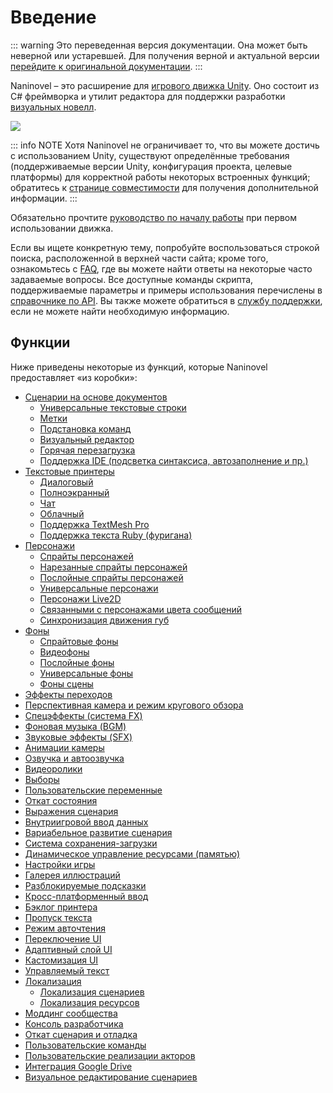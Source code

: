 # Введение

::: warning
Это переведенная версия документации. Она может быть неверной или устаревшей. Для получения верной и актуальной версии [перейдите к оригинальной документации](/guide/).
:::

Naninovel – это расширение для [игрового движка Unity](https://unity3d.com). Оно состоит из C# фреймворка и утилит редактора для поддержки разработки [визуальных новелл](https://en.wikipedia.org/wiki/Visual_novel).

![](https://www.youtube.com/watch?v=lRxIKDU9z4k)

::: info NOTE
Хотя Naninovel не ограничивает то, что вы можете достичь с использованием Unity, существуют определённые требования (поддерживаемые версии Unity, конфигурация проекта, целевые платформы) для корректной работы некоторых встроенных функций; обратитесь к [странице совместимости](/ru/guide/compatibility) для получения дополнительной информации.
:::

Обязательно прочтите [руководство по началу работы](/ru/guide/getting-started) при первом использовании движка.

Если вы ищете конкретную тему, попробуйте воспользоваться строкой поиска, расположенной в верхней части сайта; кроме того, ознакомьтесь с [FAQ](/ru/faq/), где вы можете найти ответы на некоторые часто задаваемые вопросы. Все доступные команды скрипта, поддерживаемые параметры и примеры использования перечислены в [справочнике по API](/ru/api/). Вы также можете обратиться в [службу поддержки](/ru/support/#developer-support), если не можете найти необходимую информацию.

## Функции

Ниже приведены некоторые из функций, которые Naninovel предоставляет «из коробки»:

* [Сценарии на основе документов](/ru/guide/naninovel-scripts)
  * [Универсальные текстовые строки](/ru/guide/naninovel-scripts#универсальные-текстовые-строки)
  * [Метки](/ru/guide/naninovel-scripts#строки-метки)
  * [Подстановка команд](/ru/guide/naninovel-scripts#встраивание-команд)
  * [Визуальный редактор](/ru/guide/naninovel-scripts#визуальный-редактор)
  * [Горячая перезагрузка](/ru/guide/naninovel-scripts#горячая-перезагрузка)
  * [Поддержка IDE (подсветка синтаксиса, автозаполнение и пр.)](/ru/guide/naninovel-scripts#поддержка-IDE)
* [Текстовые принтеры](/ru/guide/text-printers)
  * [Диалоговый](/ru/guide/text-printers#текстовые-принтеры)
  * [Полноэкранный](/ru/guide/text-printers#полноэкранный-принтер)
  * [Чат](/ru/guide/text-printers#чат-принтер)
  * [Облачный](/ru/guide/text-printers#баббл-принтер)
  * [Поддержка TextMesh Pro](/ru/guide/text-printers.html#textmesh-pro)
  * [Поддержка текста Ruby (фуригана)](/ru/guide/text-printers.html#Стили-текста)
* [Персонажи](/ru/guide/characters)
  * [Спрайты персонажей](/ru/guide/characters#спрайтовые-персонажи)
  * [Нарезанные спрайты персонажей](/ru/guide/characters#нарезанные-спрайты-персонажей)
  * [Послойные спрайты персонажей](/ru/guide/characters#послойные-персонажи)
  * [Универсальные персонажи](/ru/guide/characters#универсальные-персонажи)
  * [Персонажи Live2D](/ru/guide/characters#персонажи-Live2D)
  * [Связанными с персонажами цвета сообщений](/ru/guide/characters#цвета-сообщений)
  * [Синхронизация движения губ](/ru/guide/characters#синхронизация-движений-губ-со-звуком)
* [Фоны](/ru/guide/backgrounds)
  * [Спрайтовые фоны](/ru/guide/backgrounds#спрайтовые-фоны)
  * [Видеофоны](/ru/guide/backgrounds#видео-фоны)
  * [Послойные фоны](/ru/guide/backgrounds#послойные-фоны)
  * [Универсальные фоны](/ru/guide/backgrounds#универсальные-фоны)
  * [Фоны сцены](/ru/guide/backgrounds#фоны-сцен)
* [Эффекты переходов](/ru/guide/transition-effects)
* [Перспективная камера и режим кругового обзора](https://youtu.be/rC6C9mA7Szw)
* [Спецэффекты (система FX)](/ru/guide/special-effects)
* [Фоновая музыка (BGM)](/ru/guide/audio#фоновая-музыка)
* [Звуковые эффекты (SFX)](/ru/guide/audio#звуковые-эффекты)
* [Анимации камеры](/ru/api/#camera)
* [Озвучка и автоозвучка](/ru/guide/voicing)
* [Видеоролики](/ru/guide/movies)
* [Выборы](/ru/guide/choices)
* [Пользовательские переменные](/ru/guide/custom-variables)
* [Откат состояния](https://youtu.be/HJnOoUrqHis)
* [Выражения сценария](/ru/guide/script-expressions)
* [Внутриигровой ввод данных](/ru/api/#input)
* [Вариабельное развитие сценария](/ru/api/#if)
* [Система сохранения-загрузки](/ru/guide/save-load-system)
* [Динамическое управление ресурсами (памятью)](https://youtu.be/cFikLjfeKyc)
* [Настройки игры](/ru/guide/game-settings)
* [Галерея иллюстраций](/ru/guide/unlockable-items#галерея-CG)
* [Разблокируемые подсказки](/ru/guide/unlockable-items#подсказки)
* [Кросс-платформенный ввод](/ru/guide/input-processing)
* [Бэклог принтера](/ru/guide/text-printers#бэклог-принтера)
* [Пропуск текста](/ru/guide/text-printers#пропуск-текста)
* [Режим авточтения](/ru/guide/text-printers#авточтение-текста)
* [Переключение UI](/ru/guide/user-interface#переключение-UI)
* [Адаптивный слой UI](/ru/guide/user-interface#адаптивная-вёрстка-UI)
* [Кастомизация UI](/ru/guide/user-interface#кастомизация-UI)
* [Управляемый текст](/ru/guide/managed-text)
* [Локализация](/ru/guide/localization)
  * [Локализация сценариев](/ru/guide/localization#локализация-сценариев)
  * [Локализация ресурсов](/ru/guide/localization##локализация-ресурсов)
* [Моддинг сообщества](/ru/guide/community-modding)
* [Консоль разработчика](/ru/guide/development-console)
* [Откат сценария и отладка](/ru/guide/naninovel-scripts#отладка-сценариев)
* [Пользовательские команды](/ru/guide/custom-commands)
* [Пользовательские реализации акторов](/ru/guide/custom-actor-implementations)
* [Интеграция Google Drive](/ru/guide/resource-providers#google-drive)
* [Визуальное редактирование сценариев](/ru/guide/visual-scripting)
